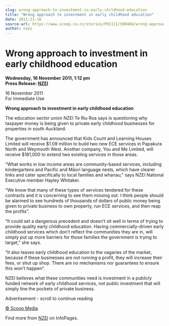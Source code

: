 ```yaml
---
slug: wrong-approach-to-investment-in-early-childhood-education
title: "Wrong approach to investment in early childhood education"
date: 2011-11-16
source-url: https://www.scoop.co.nz/stories/PO1111/S00404/wrong-approach-to-investment-in-early-childhood-education.htm
author: nzei
---
```

Wrong approach to investment in early childhood education
=========================================================

**Wednesday, 16 November 2011, 1:12 pm**  
**Press Release: [NZEI](https://info.scoop.co.nz/NZEI)**

16 November 2011  
For Immediate Use

**Wrong approach to investment in early childhood education**

The education sector union NZEI Te Riu Roa says is questioning why taxpayer money is being given to private early childhood businesses for properties in south Auckland.

The government has announced that Kids Count and Learning Houses Limited will receive $1.09 million to build two new ECE services in Papakura North and Weymouth West. Another company, You and Me Limited, will receive $181,000 to extend two existing services in those areas.

“What works in low income areas are community-based services, including kindergartens and Pacific and Māori language nests, which have clearer links and cater specifically to local families and whanau,” says NZEI National Executive member Hayley Whitaker.

“We know that many of these types of services tendered for these contracts and it is concerning to see them missing out. I think people should be alarmed to see hundreds of thousands of dollars of public money being given to private business to own property, run ECE services, and then reap the profits”.

“It could set a dangerous precedent and doesn’t sit well in terms of trying to provide quality early childhood education. Having commercially-driven early childhood services which don’t reflect the communities they are in, will simply put up more barriers for those families the government is trying to target,” she says.

“It also leaves early childhood education to the vagaries of the market, because if these businesses are not running a profit, they will increase their fees, or shut up shop. There are no mechanisms nor guarantees to ensure this won’t happen”.

NZEI believes what these communities need is investment in a publicly funded network of early childhood services, not public investment that will simply line the pockets of private business.

Advertisement - scroll to continue reading





[© Scoop Media](http://www.scoop.co.nz/about/terms.html)

Find more from [NZEI](https://info.scoop.co.nz/NZEI) on InfoPages.